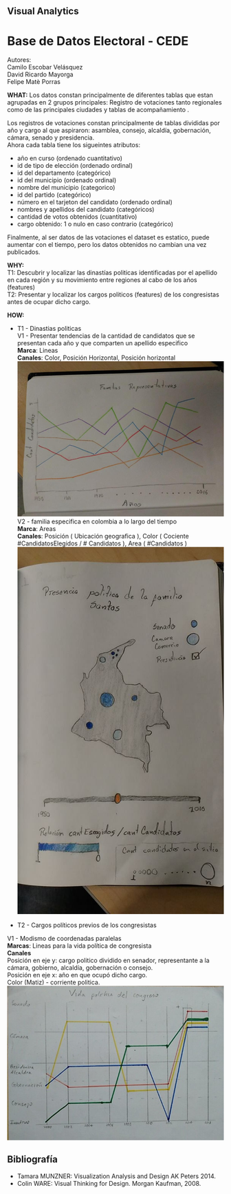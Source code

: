 ## Visual Analytics
# Base de Datos Electoral - CEDE
Autores:  
Camilo Escobar Velásquez  
David Ricardo Mayorga  
Felipe Matè Porras


**WHAT:**
Los datos constan principalmente de diferentes tablas que estan agrupadas en 2 grupos principales: Registro de votaciones tanto regionales como de las principales ciudades y tablas de acompañamiento .

Los registros de votaciones constan principalmente de tablas divididas por año y cargo al que aspiraron: asamblea, consejo, alcaldía, gobernación, cámara, senado y presidencia.  
Ahora cada tabla tiene los sigueintes atributos:  
- año en curso (ordenado cuantitativo)
- id de tipo de elección (ordenado ordinal)
- id del departamento (categórico)
- id del municipio (ordenado ordinal)
- nombre del municipio (categorico)
- id del partido (categórico)
- número en el tarjeton del candidato (ordenado ordinal)
- nombres y apellidos del candidato (categóricos)
- cantidad de votos obtenidos (cuantitativo)
- cargo obtenido: 1 o nulo en caso contrario (categórico)

Finalmente, al ser datos de las votaciones el dataset es estatico, puede aumentar con el tiempo, pero los datos obtenidos no cambian una vez publicados.



**WHY:**   
T1: Descubrir y localizar las dinastías politicas identificadas por el apellido en cada región y su movimiento entre regiones al cabo de los años (features)   
T2: Presentar y localizar los cargos politicos (features) de los congresistas antes de ocupar dicho cargo.  

**HOW:**  

 - T1 - Dinastias politicas    
V1 - Presentar tendencias de la cantidad de candidatos que se presentan cada año y que comparten un apellido especifico  
**Marca**: Lineas  
**Canales**: Color, Posición Horizontal, Posición horizontal  
![](https://raw.githubusercontent.com/caev03/VA-ProyectoSemestre/master/T1-V1.png)
V2 - familia especifica en colombia a lo largo del tiempo  
**Marca**: Areas  
**Canales**: Posición ( Ubicación geografica ), Color ( Cociente #CandidatosElegidos / # Candidatos ), Area ( #Candidatos )  
![](https://raw.githubusercontent.com/caev03/VA-ProyectoSemestre/master/T1-V2.png)

 - T2 - Cargos políticos previos de los congresistas
 
V1 - Modismo de coordenadas paralelas  
**Marcas**: Lineas para la vida política de congresista  
**Canales**  
Posición en eje y: cargo politico dividido en senador, representante a la cámara, gobierno, alcaldía, gobernación o consejo.  
Posición en eje x: año en que ocupó dicho cargo.  
Color (Matiz) - corriente politica.  
![](https://raw.githubusercontent.com/caev03/VA-ProyectoSemestre/master/T2-V1.jpg)


## Bibliografía
* Tamara MUNZNER: Visualization Analysis and Design AK Peters 2014.
* Colin WARE: Visual Thinking for Design. Morgan Kaufman, 2008.




